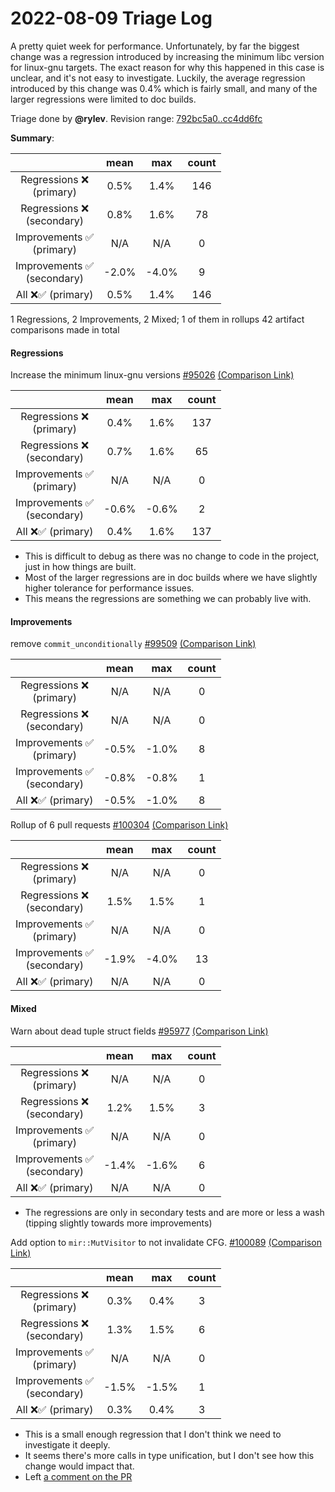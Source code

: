 # 2022-08-09 Triage Log

A pretty quiet week for performance. Unfortunately, by far the biggest change was a regression introduced by increasing the minimum libc version for linux-gnu targets. The exact reason for why this happened in this case is unclear, and it's not easy to investigate. Luckily, the average regression introduced by this change was 0.4% which is fairly small, and many of the larger regressions were limited to doc builds.

Triage done by **@rylev**.
Revision range: [792bc5a0..cc4dd6fc](https://perf.rust-lang.org/?start=792bc5a0102d0973d42183a2b267850bb905236f&end=cc4dd6fc9f1a5c798df269933c7e442b79661a86&absolute=false&stat=instructions%3Au)

**Summary**:

|            | mean | max | count |
|:----------:|:----:|:---:|:-----:|
| Regressions ❌ <br /> (primary) | 0.5% | 1.4% | 146   |
| Regressions ❌ <br /> (secondary) | 0.8% | 1.6% | 78    |
| Improvements ✅ <br /> (primary) | N/A  | N/A | 0     |
| Improvements ✅ <br /> (secondary) | -2.0% | -4.0% | 9     |
| All ❌✅ (primary) | 0.5% | 1.4% | 146   |


1 Regressions, 2 Improvements, 2 Mixed; 1 of them in rollups
42 artifact comparisons made in total

#### Regressions

Increase the minimum linux-gnu versions [#95026](https://github.com/rust-lang/rust/pull/95026) [(Comparison Link)](https://perf.rust-lang.org/compare.html?start=f6f9d5e73d5524b6281c10a5c89b7db35c330634&end=2da8820470817bfd3053be969fb38be9645e1a3d&stat=instructions:u)

|            | mean | max | count |
|:----------:|:----:|:---:|:-----:|
| Regressions ❌ <br /> (primary) | 0.4% | 1.6% | 137   |
| Regressions ❌ <br /> (secondary) | 0.7% | 1.6% | 65    |
| Improvements ✅ <br /> (primary) | N/A  | N/A | 0     |
| Improvements ✅ <br /> (secondary) | -0.6% | -0.6% | 2     |
| All ❌✅ (primary) | 0.4% | 1.6% | 137   |
- This is difficult to debug as there was no change to code in the project, just in how things are built.
- Most of the larger regressions are in doc builds where we have slightly higher tolerance for performance issues. 
- This means the regressions are something we can probably live with.


#### Improvements

remove `commit_unconditionally` [#99509](https://github.com/rust-lang/rust/pull/99509) [(Comparison Link)](https://perf.rust-lang.org/compare.html?start=e4417cf020fbcd6182c11637bc6b8694434bd81a&end=b759b2efad2d9c713eeab19bf90736a12ff0d74c&stat=instructions:u)

|            | mean | max | count |
|:----------:|:----:|:---:|:-----:|
| Regressions ❌ <br /> (primary) | N/A  | N/A | 0     |
| Regressions ❌ <br /> (secondary) | N/A  | N/A | 0     |
| Improvements ✅ <br /> (primary) | -0.5% | -1.0% | 8     |
| Improvements ✅ <br /> (secondary) | -0.8% | -0.8% | 1     |
| All ❌✅ (primary) | -0.5% | -1.0% | 8     |


Rollup of 6 pull requests [#100304](https://github.com/rust-lang/rust/pull/100304) [(Comparison Link)](https://perf.rust-lang.org/compare.html?start=8d1fa7105b2ad3154f63d8f0641fd7da87e20e8f&end=5af97e8b0b9649ed14b0b4528a610ff841b6365e&stat=instructions:u)

|            | mean | max | count |
|:----------:|:----:|:---:|:-----:|
| Regressions ❌ <br /> (primary) | N/A  | N/A | 0     |
| Regressions ❌ <br /> (secondary) | 1.5% | 1.5% | 1     |
| Improvements ✅ <br /> (primary) | N/A  | N/A | 0     |
| Improvements ✅ <br /> (secondary) | -1.9% | -4.0% | 13    |
| All ❌✅ (primary) | N/A  | N/A | 0     |


#### Mixed

Warn about dead tuple struct fields [#95977](https://github.com/rust-lang/rust/pull/95977) [(Comparison Link)](https://perf.rust-lang.org/compare.html?start=cdfd675a63090182fd1c5f2ff58d8eaa115da156&end=9bbbf60b0442f1d56fc39f30274be77acc79164c&stat=instructions:u)

|            | mean | max | count |
|:----------:|:----:|:---:|:-----:|
| Regressions ❌ <br /> (primary) | N/A  | N/A | 0     |
| Regressions ❌ <br /> (secondary) | 1.2% | 1.5% | 3     |
| Improvements ✅ <br /> (primary) | N/A  | N/A | 0     |
| Improvements ✅ <br /> (secondary) | -1.4% | -1.6% | 6     |
| All ❌✅ (primary) | N/A  | N/A | 0     |
- The regressions are only in secondary tests and are more or less a wash (tipping slightly towards more improvements)


Add option to `mir::MutVisitor` to not invalidate CFG. [#100089](https://github.com/rust-lang/rust/pull/100089) [(Comparison Link)](https://perf.rust-lang.org/compare.html?start=5af97e8b0b9649ed14b0b4528a610ff841b6365e&end=cc4dd6fc9f1a5c798df269933c7e442b79661a86&stat=instructions:u)

|            | mean | max | count |
|:----------:|:----:|:---:|:-----:|
| Regressions ❌ <br /> (primary) | 0.3% | 0.4% | 3     |
| Regressions ❌ <br /> (secondary) | 1.3% | 1.5% | 6     |
| Improvements ✅ <br /> (primary) | N/A  | N/A | 0     |
| Improvements ✅ <br /> (secondary) | -1.5% | -1.5% | 1     |
| All ❌✅ (primary) | 0.3% | 0.4% | 3     |
- This is a small enough regression that I don't think we need to investigate it deeply.
- It seems there's more calls in type unification, but I don't see how this change would impact that. 
- Left [a comment on the PR](https://github.com/rust-lang/rust/pull/100089#issuecomment-1209611594)
